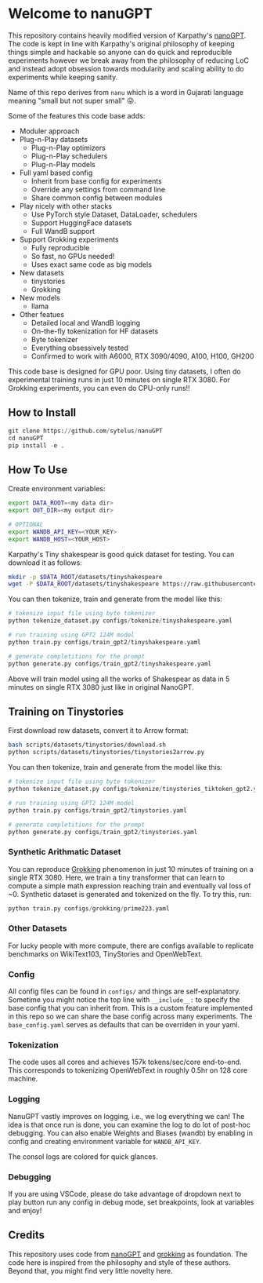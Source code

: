 # Welcome to nanuGPT

This repository contains heavily modified version of Karpathy's [nanoGPT](https://github.com/karpathy/nanoGPT). The code is kept in line with Karpathy's original philosophy of keeping things simple and hackable so anyone can do quick and reproducible experiments however we break away from the philosophy of reducing LoC and instead adopt obsession towards modularity and scaling ability to do experiments while keeping sanity.

Name of this repo derives from `nanu` which is a word in Gujarati language meaning "small but not super small" :stuck_out_tongue_winking_eye:.

Some of the features this code base adds:

* Moduler approach
* Plug-n-Play datasets
  * Plug-n-Play optimizers
  * Plug-n-Play schedulers
  * Plug-n-Play models
* Full yaml based config
  * Inherit from base config for experiments
  * Override any settings from command line
  * Share common config between modules
* Play nicely with other stacks
  * Use PyTorch style Dataset, DataLoader, schedulers
  * Support HuggingFace datasets
  * Full WandB support
* Support Grokking experiments
  * Fully reproducible
  * So fast, no GPUs needed!
  * Uses exact same code as big models
* New datasets
  * tinystories
  * Grokking
* New models
  * llama
* Other featues
  * Detailed local and WandB logging
  * On-the-fly tokenization for HF datasets
  * Byte tokenizer
  * Everything obsessively tested
  * Confirmed to work with A6000, RTX 3090/4090, A100, H100, GH200

This code base is designed for GPU poor. Using tiny datasets, I often do experimental training runs in just 10 minutes on single RTX 3080. For Grokking experiments, you can even do CPU-only runs!!

## How to Install

```python
git clone https://github.com/sytelus/nanuGPT
cd nanuGPT
pip install -e .
```

## How To Use

Create environment variables:

```bash
export DATA_ROOT=<my data dir>
export OUT_DIR=<my output dir>

# OPTIONAL
export WANDB_API_KEY=<YOUR_KEY>
export WANDB_HOST=<YOUR_HOST>
```

Karpathy's Tiny shakespear is good quick dataset for testing. You can download it as follows:

```bash
mkdir -p $DATA_ROOT/datasets/tinyshakespeare
wget -P $DATA_ROOT/datasets/tinyshakespeare https://raw.githubusercontent.com/karpathy/char-rnn/master/data/tinyshakespeare/input.txt
```

You can then tokenize, train and generate from the model like this:

```python
# tokenize input file using byte tokenizer
python tokenize_dataset.py configs/tokenize/tinyshakespeare.yaml

# run training using GPT2 124M model
python train.py configs/train_gpt2/tinyshakespeare.yaml

# generate completitions for the prompt
python generate.py configs/train_gpt2/tinyshakespeare.yaml
```

Above will train model using all the works of Shakespear as data in 5 minutes on single RTX 3080 just like in original NanoGPT.

## Training on Tinystories

First download row datasets, convert it to Arrow format:

```bash
bash scripts/datasets/tinystories/download.sh
python scripts/datasets/tinystories/tinystories2arrow.py
```

You can then tokenize, train and generate from the model like this:

```python
# tokenize input file using byte tokenizer
python tokenize_dataset.py configs/tokenize/tinystories_tiktoken_gpt2.yaml

# run training using GPT2 124M model
python train.py configs/train_gpt2/tinystories.yaml

# generate completitions for the prompt
python generate.py configs/train_gpt2/tinystories.yaml
```


### Synthetic Arithmatic Dataset

You can reproduce [Grokking](https://arxiv.org/abs/2201.02177) phenomenon in just 10 minutes of training on a single RTX 3080. Here, we train a tiny transformer that can learn to compute a simple math expression reaching train and eventually val loss of ~0. Synthetic dataset is generated and tokenized on the fly. To try this, run:

```python
python train.py configs/grokking/prime223.yaml
```

### Other Datasets

For lucky people with more compute, there are configs available to replicate benchmarks on WikiText103, TinyStories and OpenWebText.

### Config

All config files can be found in `configs/` and things are self-explanatory. Sometime you might notice the top line with `__include__:` to specify the base config that you can inherit from. This is a custom feature implemented in this repo so we can share the base config across many experiments. The `base_config.yaml` serves as defaults that can be overriden in your yaml.

### Tokenization

The code uses all cores and achieves 157k tokens/sec/core end-to-end. This corresponds to tokenizing OpenWebText in roughly 0.5hr on 128 core machine.

### Logging

NanuGPT vastly improves on logging, i.e., we log everything we can! The idea is that once run is done, you can examine the log to do lot of post-hoc debugging. You can also enable Weights and Biases (wandb) by enabling in config and creating environment variable for `WANDB_API_KEY`.

The consol logs are colored for quick glances.

### Debugging

If you are using VSCode, please do take advantage of dropdown next to play button run any config in debug mode, set breakpoints, look at variables and enjoy!

## Credits

This repository uses code from [nanoGPT](https://github.com/karpathy/nanoGPT) and [grokking](https://github.com/danielmamay/grokking) as foundation. The code here is inspired from the philosophy and style of these authors. Beyond that, you might find very little novelty here.
